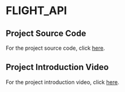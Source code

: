 # FLIGHT_API

## Project Source Code
For the project source code, click [here](https://github.com/ibrahimozdemir1/Flight_API).

## Project Introduction Video
For the project introduction video, click [here](https://youtu.be/_nOcCz2TUEU).
